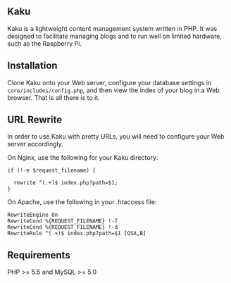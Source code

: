 ## Kaku
Kaku is a lightweight content management system written in PHP. It was designed to facilitate managing blogs and to run well on limited hardware, such as the Raspberry Pi.

## Installation
Clone Kaku onto your Web server, configure your database settings in `core/includes/config.php`, and then view the index of your blog in a Web browser. That is all there is to it.

## URL Rewrite
In order to use Kaku with pretty URLs, you will need to configure your Web server accordingly.

On Nginx, use the following for your Kaku directory:

```
if (!-e $request_filename) {

  rewrite ^(.+)$ index.php?path=$1;
}
```

On Apache, use the following in your .htaccess file:

```
RewriteEngine On
RewriteCond %{REQUEST_FILENAME} !-f
RewriteCond %{REQUEST_FILENAME} !-d
RewriteRule ^(.+)$ index.php?path=$1 [QSA,B]
```

## Requirements
PHP >= 5.5 and MySQL >= 5.0
